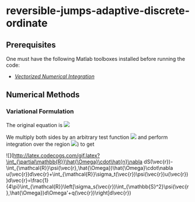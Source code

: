 # reversible-jumps-adaptive-discrete-ordinate

## Prerequisites
One must have the following Matlab toolboxes installed before running the code:
* *[Vectorized Numerical Integration](https://www.mathworks.com/matlabcentral/fileexchange/48931-vectorized-numerical-integration-matlab?s_tid=mwa_osa_a)*

## Numerical Methods

### Variational Formulation

The original equation is ![](http://latex.codecogs.com/gif.latex?\hat{\Omega}\cdot\nabla\psi(\vec{r},\hat{\Omega})+\sigma_t(\vec{r})\psi(\vec{r})=\frac{1}{4\pi}\left[\sigma_s(\vec{r})\int_{\mathbb{S}^2}\psi(\vec{r},\hat{\Omega})d\Omega'+q(\vec{r})\right])

We multiply both sides by an arbitrary test function ![](http://latex.codecogs.com/gif.latex?u(\vec{r})) and perform integration over the region ![](http://latex.codecogs.com/gif.latex?\mathcal{R})) to get

![](http://latex.codecogs.com/gif.latex?\int_{\partial\mathbb{R}}\hat{\Omega}\cdot\hat{n}\nabla dS(\vec{r})-\int_{\mathcal{R}}\psi(\vec{r},\hat{\Omega})\hat{\Omega}\cdot\nabla u(\vec{r})d\vec{r}+\int_{\mathcal{R}}\sigma_t(\vec{r})\psi(\vec{r})u(\vec{r}))d\vec{r}=\frac{1}{4\pi}\int_{\mathcal{R}}\left[\sigma_s(\vec{r})\int_{\mathbb{S}^2}\psi(\vec{r},\hat{\Omega})d\Omega'+q(\vec{r})\right]d\vec{r})

